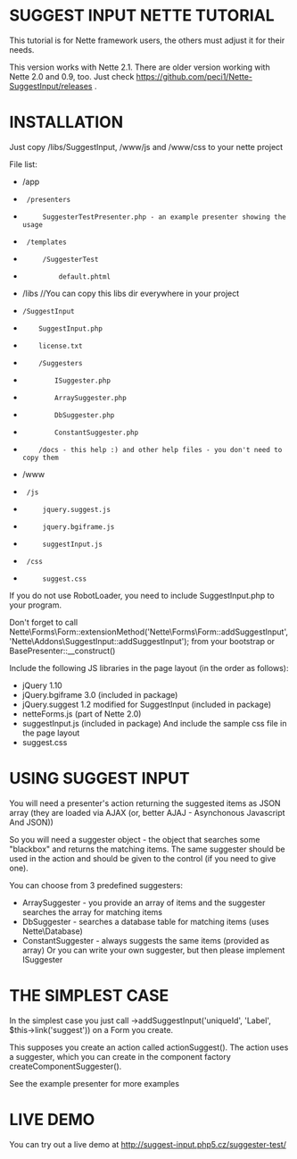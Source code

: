SUGGEST INPUT NETTE TUTORIAL
============================
This tutorial is for Nette framework users, the others must adjust it for 
their needs.

This version works with Nette 2.1. There are older version working with Nette 2.0 and 0.9, too. Just check https://github.com/peci1/Nette-SuggestInput/releases .



INSTALLATION
============
Just copy /libs/SuggestInput, /www/js and /www/css to your nette project

File list:
 * /app
 *      /presenters
 *          SuggesterTestPresenter.php - an example presenter showing the usage
 *      /templates
 *          /SuggesterTest
 *              default.phtml
 * /libs       //You can copy this libs dir everywhere in your project
 *     /SuggestInput
 *         SuggestInput.php
 *         license.txt
 *         /Suggesters
 *             ISuggester.php
 *             ArraySuggester.php
 *             DbSuggester.php
 *             ConstantSuggester.php
 *         /docs - this help :) and other help files - you don't need to copy them
 * /www
 *      /js
 *          jquery.suggest.js
 *          jquery.bgiframe.js
 *	        suggestInput.js
 *      /css
 *          suggest.css

If you do not use RobotLoader, you need to include SuggestInput.php to your 
program. 

Don't forget to call 
Nette\Forms\Form::extensionMethod('Nette\Forms\Form::addSuggestInput', 'Nette\Addons\SuggestInput::addSuggestInput');
from your bootstrap or BasePresenter::__construct()

Include the following JS libraries in the page layout (in the order as follows):
 *  jQuery 1.10
 *  jQuery.bgiframe 3.0 (included in package)
 *  jQuery.suggest 1.2 modified for SuggestInput (included in package)
 *  netteForms.js (part of Nette 2.0)
 *  suggestInput.js (included in package)
And include the sample css file in the page layout
 * suggest.css



USING SUGGEST INPUT
===================
You will need a presenter's action returning the suggested items as JSON array
(they are loaded via AJAX (or, better AJAJ - Asynchonous Javascript And JSON))

So you will need a suggester object - the object that searches some "blackbox"
and returns the matching items.
The same suggester should be used in the action
and should be given to the control (if you need to give one).

You can choose from 3 predefined suggesters:
 * ArraySuggester - you provide an array of items and the suggester searches
    the array for matching items
 * DbSuggester - searches a database table for matching items 
    (uses Nette\Database)
 * ConstantSuggester - always suggests the same items (provided as array)
Or you can write your own suggester, but then please implement ISuggester



THE SIMPLEST CASE
=================
In the simplest case you just call
    ->addSuggestInput('uniqueId', 'Label', $this->link('suggest'))
on a Form you create.

This supposes you create an action called actionSuggest(). The action uses
a suggester, which you can create in the component factory 
createComponentSuggester().

See the example presenter for more examples



LIVE DEMO
=========
You can try out a live demo at http://suggest-input.php5.cz/suggester-test/
